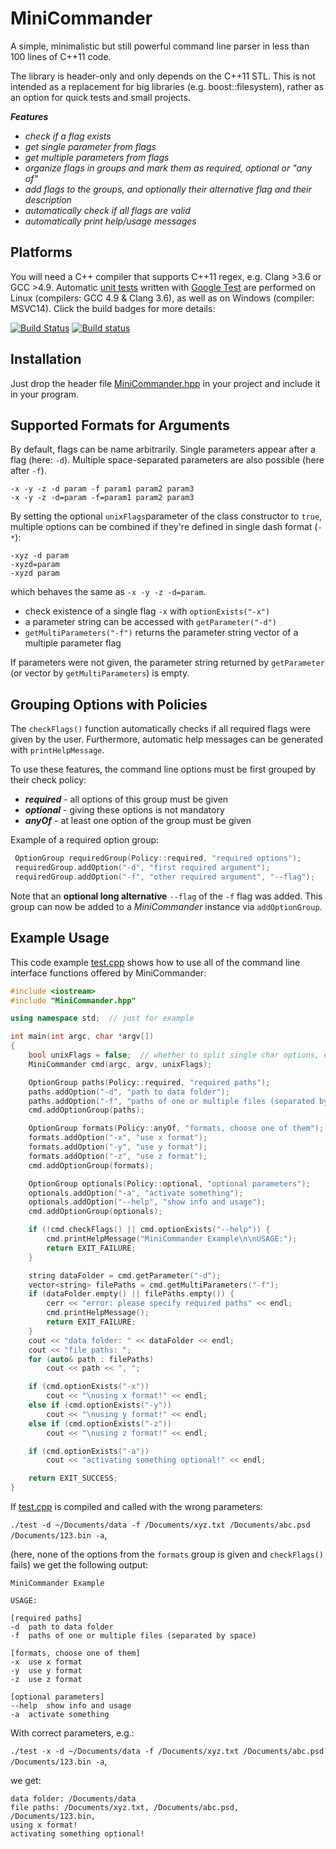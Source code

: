 # MiniCommander 

A simple, minimalistic but still powerful command line parser in less than 100 lines of C++11 code.

The library is header-only and only depends on the C++11 STL. This is not intended as a replacement for big libraries (e.g. boost::filesystem), rather as an option for quick tests and small projects.

***Features***
* *check if a flag exists*
* *get single parameter from flags*
* *get multiple parameters from flags*
* *organize flags in groups and mark them as required, optional or "any of"*
* *add flags to the groups, and optionally their alternative flag and their description*
* *automatically check if all flags are valid*
* *automatically print help/usage messages*

## Platforms
You will need a C++ compiler that supports C++11 regex, e.g. Clang >3.6 or GCC >4.9.
Automatic [unit tests](https://github.com/MichaelGrupp/MiniCommander/blob/master/test/unit_test.cpp) written with [Google Test](https://github.com/google/googletest) are performed on Linux (compilers: GCC 4.9 & Clang 3.6), as well as on Windows (compiler: MSVC14). Click the build badges for more details:

[![Build Status](https://travis-ci.org/MichaelGrupp/MiniCommander.svg?branch=master)](https://travis-ci.org/MichaelGrupp/MiniCommander)
[![Build status](https://ci.appveyor.com/api/projects/status/8ubu1kv85rcmiohv/branch/master?svg=true&passingText=Windows%3A%20build%20passing&failingText=Windows%3A%20build%20failing&pendingText=Windows%3A%20build%20pending)](https://ci.appveyor.com/project/MichaelGrupp/minicommander)

## Installation
Just drop the header file [MiniCommander.hpp](https://github.com/MichaelGrupp/MiniCommander/blob/master/MiniCommander.hpp) in your project and include it in your program.

## Supported Formats for Arguments

By default, flags can be name arbitrarily. Single parameters appear after a flag (here: `-d`). Multiple space-separated parameters are also possible (here after `-f`).
```
-x -y -z -d param -f param1 param2 param3
-x -y -z -d=param -f=param1 param2 param3
```
By setting the optional `unixFlags`parameter of the class constructor to `true`, multiple options can be combined if they're defined in single dash format (`-*`):
```
-xyz -d param
-xyzd=param
-xyzd param
```
which behaves the same as `-x -y -z -d=param`.

* check existence of a single flag `-x` with `optionExists("-x")`
* a parameter string can be accessed with `getParameter("-d")` 
* `getMultiParameters("-f")` returns the parameter string vector of a multiple parameter flag

If parameters were not given, the parameter string returned by `getParameter` (or vector by `getMultiParameters`) is empty.

## Grouping Options with Policies
The `checkFlags()` function automatically checks if all required flags were given by the user. Furthermore, automatic help messages can be generated with `printHelpMessage`. 

To use these features, the command line options must be first grouped by their check policy: 
* ***required*** - all options of this group must be given
* ***optional*** - giving these options is not mandatory
* ***anyOf*** - at least one option of the group must be given

Example of a required option group:
```c++
 OptionGroup requiredGroup(Policy::required, "required options");
 requiredGroup.addOption("-d", "first required argument");
 requiredGroup.addOption("-f", "other required argument", "--flag");
```
Note that an **optional long alternative** `--flag` of the `-f` flag was added. This group can now be added to a *MiniCommander* instance via `addOptionGroup`.

## Example Usage
This code example [test.cpp](https://github.com/MichaelGrupp/MiniCommander/blob/master/test/test.cpp) shows how to use all of the command line interface functions offered by MiniCommander:

```c++
#include <iostream>
#include "MiniCommander.hpp"

using namespace std;  // just for example

int main(int argc, char *argv[])
{
    bool unixFlags = false;  // whether to split single char options, e.g. -xyz into -x -y -z
    MiniCommander cmd(argc, argv, unixFlags);

    OptionGroup paths(Policy::required, "required paths");
    paths.addOption("-d", "path to data folder");
    paths.addOption("-f", "paths of one or multiple files (separated by space)");
    cmd.addOptionGroup(paths);

    OptionGroup formats(Policy::anyOf, "formats, choose one of them");
    formats.addOption("-x", "use x format");
    formats.addOption("-y", "use y format");
    formats.addOption("-z", "use z format");
    cmd.addOptionGroup(formats);

    OptionGroup optionals(Policy::optional, "optional parameters");
    optionals.addOption("-a", "activate something");
    optionals.addOption("--help", "show info and usage");
    cmd.addOptionGroup(optionals);

    if (!cmd.checkFlags() || cmd.optionExists("--help")) {
        cmd.printHelpMessage("MiniCommander Example\n\nUSAGE:");
        return EXIT_FAILURE;
    }

    string dataFolder = cmd.getParameter("-d");
    vector<string> filePaths = cmd.getMultiParameters("-f");
    if (dataFolder.empty() || filePaths.empty()) {
        cerr << "error: please specify required paths" << endl;
        cmd.printHelpMessage();
        return EXIT_FAILURE;
    }
    cout << "data folder: " << dataFolder << endl;
    cout << "file paths: ";
    for (auto& path : filePaths)
        cout << path << ", ";

    if (cmd.optionExists("-x"))
        cout << "\nusing x format!" << endl;
    else if (cmd.optionExists("-y"))
        cout << "\nusing y format!" << endl;
    else if (cmd.optionExists("-z"))
        cout << "\nusing z format!" << endl;

    if (cmd.optionExists("-a"))
        cout << "activating something optional!" << endl;

    return EXIT_SUCCESS;
}
```
If [test.cpp](https://github.com/MichaelGrupp/MiniCommander/blob/master/test/test.cpp) is compiled and called with the wrong parameters: 

`./test -d ~/Documents/data -f /Documents/xyz.txt /Documents/abc.psd /Documents/123.bin -a`,

(here, none of the options from the ```formats``` group is given and ```checkFlags()``` fails) we get the following output:
```
MiniCommander Example

USAGE:

[required paths]
-d	path to data folder
-f	paths of one or multiple files (separated by space)

[formats, choose one of them]
-x	use x format
-y	use y format
-z	use z format

[optional parameters]
--help	show info and usage
-a	activate something
```

With correct parameters, e.g.: 

`./test -x -d ~/Documents/data -f /Documents/xyz.txt /Documents/abc.psd /Documents/123.bin -a`, 

we get:
```
data folder: /Documents/data
file paths: /Documents/xyz.txt, /Documents/abc.psd, /Documents/123.bin, 
using x format!
activating something optional!
```
